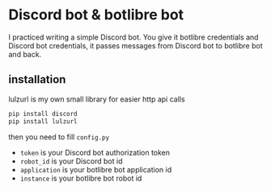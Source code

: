 # Discord bot & botlibre bot

I practiced writing a simple Discord bot. You give it botlibre credentials and Discord bot credentials, it passes messages from Discord bot to botlibre bot and back.

## installation

lulzurl is my own small library for easier http api calls

```bash
pip install discord
pip install lulzurl
```

then you need to fill ```config.py```

- ```token``` is your Discord bot authorization token
- ```robot_id``` is your Discord bot id
- ```application``` is your botlibre bot application id
- ```instance``` is your botlibre bot robot id